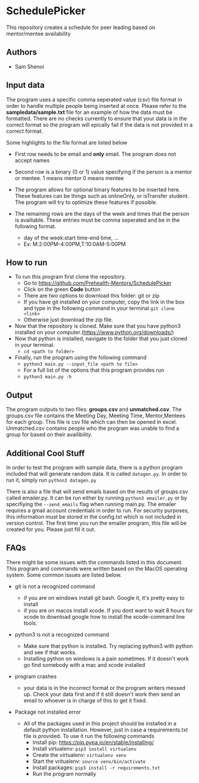 # SchedulePicker
This repository creates a schedule for peer leading based on mentor/mentee availability

## Authors
 - Sam Shenoi

## Input data
The program uses a specific comma seperated value (csv) file format in order to handle multiple people being inserted at once. Please refer to the **sampledata/sample.txt** file for an example of how the data must be formatted.
There are no checks currently to ensure that your data is in the correct format so the program will epically fail if
the data is not provided in a correct format.

Some highlights to the file format are listed below
- First row needs to be email and **only** email. The program does not accept names
- Second row is a binary (0 or 1) value specifying if the person is a mentor or mentee. 1 means mentor 0 means mentee
- The program allows for optional binary features to be inserted here. These features can be things such as onlineOnly, or isTransfer student. The program will try to optimize these features if possible.

- The remaining rows are the days of the week and times that the person is availiable. These entries must be comma seperated and be in the following format.
   - day of the week:start time-end time, ...
   - Ex: M:2:00PM-4:00PM,T:10:0AM-5:00PM

## How to run
- To run this program first clone the repository.
     - Go to https://github.com/Prehealth-Mentors/SchedulePicker
     - Click on the green **Code** button
     - There are two options to download this folder: git or zip
     - If you have git installed on your computer, copy the link in the box and type in the following command in your terminal `git clone <link>`
     - Otherwise just download the zip file.
- Now that the repository is cloned. Make sure that you have python3 installed on your computer.(https://www.python.org/downloads/)
- Now that python is installed, navigate to the folder that you just cloned in your terminal.
    - `cd <path to folder>`
- Finally, run the program using the following command
    - `python3 main.py --input_file <path to file>`
    - For a full list of the options that this program provides run
    - `python3 main.py -h`

## Output
The program outputs to two files: **groups.csv** and **unmatched.csv**. The groups.csv file contains the Meeting Day, Meeting Time, Mentor,Mentees for each group. This file is csv file which can then be opened in excel. Unmatched.csv
contains people who the program was unable to find a group for based on their availibility.

## Additional Cool Stuff
In order to test the program with sample data, there is a python program included that will generate random data.
It is called `datagen.py`. In order to run it, simply run `python3 datagen.py`

There is also a file that will send emails based on the results of groups.csv called emailer.py. It can be run either by running `python3 emailer.py` or by specifiying the `--send_emails` flag when running main.py. The emailer requires a gmail account credentials in order to run. For security purposes, this information must be stored in the config.txt which is not included in version control. The first time you run the emailer program, this file will be created for you. Please just fill it out.

## FAQs
There might be some issues with the commands listed in this document. This program and commands were written based on
the MacOS operating system. Some common issues are listed below.

- git is not a recognized command
  - if you are on windows install git bash. Google it, it's pretty easy to install
  - if you are on macos install xcode. If you dont want to wait 8 hours for xcode to download
      google how to install the xcode-command line tools.

- python3 is not a recognized command
  - Make sure that python is installed. Try replacing python3 with python and see if that works.
  - Installing python on windows is a pain sometimes. If it doesn't work go find somebody with a mac and xcode installed

- program crashes
  - your data is in the incorrect format or the program writers messed up. Check your data first and if it still doesn't work then send an email to whoever is in charge of this to get it fixed.

- Package not installed error
  - All of the packages used in this project should be installed in a default python installation. However, just in case a requirements.txt file is provided. To use it run the following commands
      - Install pip: https://pip.pypa.io/en/stable/installing/
      - Install virtualenv: `pip3 install virtualenv`
      - Create the virtualenv: `virtualenv venv`
      - Start the vritualenv: `source venv/bin/activate`
      - Install packages: `pip3 install -r requirements.txt`
      - Run the program normally

